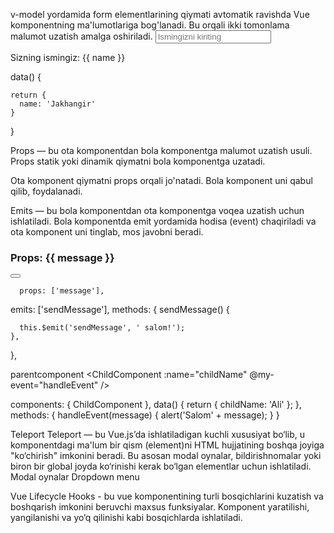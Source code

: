 v-model yordamida form elementlarining qiymati avtomatik ravishda Vue komponentning ma'lumotlariga bog'lanadi.
Bu orqali ikki tomonlama malumot uzatish amalga oshiriladi.
<input v-model="name" placeholder="Ismingizni kiriting">

<p>Sizning ismingiz: {{ name }}</p>
data() {

    return {
      name: 'Jakhangir'
    }

}

Props — bu ota komponentdan bola komponentga malumot uzatish usuli. Props statik yoki dinamik qiymatni bola komponentga uzatadi.

Ota komponent qiymatni props orqali jo'natadi.
Bola komponent uni qabul qilib, foydalanadi.

Emits — bu bola komponentdan ota komponentga voqea uzatish uchun ishlatiladi. Bola komponentda emit yordamida hodisa (event) chaqiriladi va ota komponent uni tinglab, mos javobni beradi.

 <h3>Props: {{ message }}</h3>
    <button @click="sendMessage"></button>

      props: ['message'],

emits: ['sendMessage'],
methods: {
sendMessage() {

      this.$emit('sendMessage', ' salom!');
    },

},

parentcomponent
<ChildComponent
:name="childName"
@my-event="handleEvent"
/>

components: {
ChildComponent
},
data() {
return {
childName: 'Ali'
};
},
methods: {
handleEvent(message) {
alert('Salom' + message);
}
}

Teleport
Teleport — bu Vue.js’da ishlatiladigan kuchli xususiyat bo‘lib, u komponentdagi ma'lum bir qism (element)ni HTML hujjatining boshqa joyiga "ko‘chirish" imkonini beradi. Bu asosan modal oynalar, bildirishnomalar yoki biron bir global joyda ko‘rinishi kerak bo‘lgan elementlar uchun ishlatiladi.
Modal oynalar
Dropdown menu

Vue Lifecycle Hooks - bu vue komponentining turli bosqichlarini kuzatish va boshqarish imkonini beruvchi maxsus funksiyalar. Komponent yaratilishi, yangilanishi va yo‘q qilinishi kabi bosqichlarda ishlatiladi.
